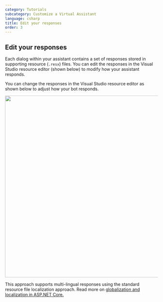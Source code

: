 ```yaml
---
category: Tutorials
subcategory: Customize a Virtual Assistant
language: csharp
title: Edit your responses
order: 3
---
```


## Edit your responses

Each dialog within your assistant contains a set of responses stored in supporting resource (`.resx`) files. You can edit the responses in the Visual Studio resource editor (shown below) to modify how your assistant responds.

You can change the responses in the Visual Studio resource editor as shown below to adjust how your bot responds.

<p align="center">
<img src="\assets\images\quickstart-virtualassistant-editresponses.png" width="600">
</p>

This approach supports multi-lingual responses using the standard resource file localization approach. Read more on [globalization and localization in ASP.NET Core.](https://docs.microsoft.com/en-us/aspnet/core/fundamentals/localization?view=aspnetcore-2.1)